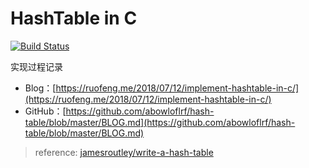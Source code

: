 # HashTable in C

[![Build Status](https://travis-ci.org/abowloflrf/hash-table.svg?branch=master)](https://travis-ci.org/abowloflrf/hash-table)

实现过程记录

-   Blog：[https://ruofeng.me/2018/07/12/implement-hashtable-in-c/](https://ruofeng.me/2018/07/12/implement-hashtable-in-c/)
-   GitHub：[https://github.com/abowloflrf/hash-table/blob/master/BLOG.md](https://github.com/abowloflrf/hash-table/blob/master/BLOG.md)

> reference:
> [jamesroutley/write-a-hash-table](https://github.com/jamesroutley/write-a-hash-table)

